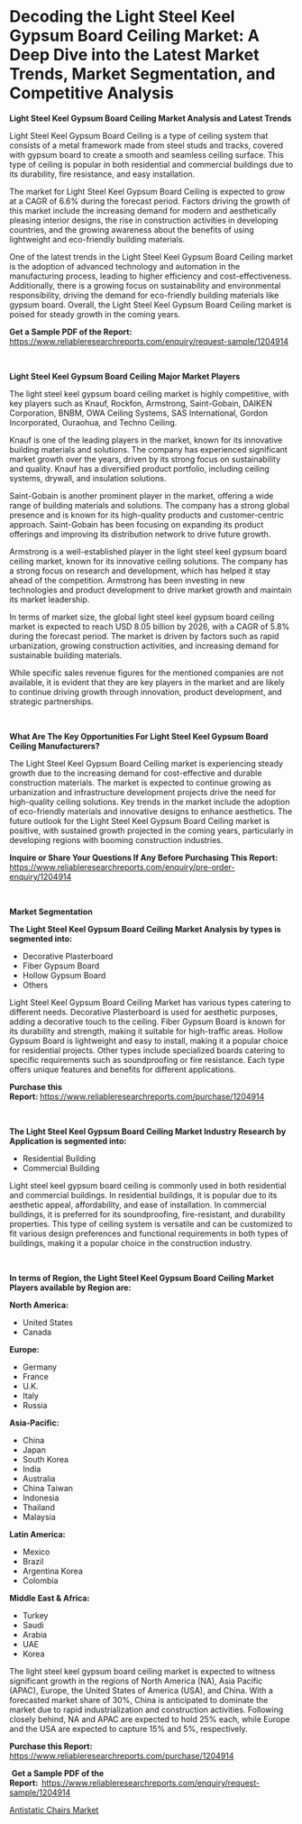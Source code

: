 <p><h1>Decoding the Light Steel Keel Gypsum Board Ceiling Market: A Deep Dive into the Latest Market Trends, Market Segmentation, and Competitive Analysis</h1></p><p><strong>Light Steel Keel Gypsum Board Ceiling Market Analysis and Latest Trends</strong></p>
<p><p>Light Steel Keel Gypsum Board Ceiling is a type of ceiling system that consists of a metal framework made from steel studs and tracks, covered with gypsum board to create a smooth and seamless ceiling surface. This type of ceiling is popular in both residential and commercial buildings due to its durability, fire resistance, and easy installation.</p><p>The market for Light Steel Keel Gypsum Board Ceiling is expected to grow at a CAGR of 6.6% during the forecast period. Factors driving the growth of this market include the increasing demand for modern and aesthetically pleasing interior designs, the rise in construction activities in developing countries, and the growing awareness about the benefits of using lightweight and eco-friendly building materials.</p><p>One of the latest trends in the Light Steel Keel Gypsum Board Ceiling market is the adoption of advanced technology and automation in the manufacturing process, leading to higher efficiency and cost-effectiveness. Additionally, there is a growing focus on sustainability and environmental responsibility, driving the demand for eco-friendly building materials like gypsum board. Overall, the Light Steel Keel Gypsum Board Ceiling market is poised for steady growth in the coming years.</p></p>
<p><strong>Get a Sample PDF of the Report:&nbsp;</strong> <a href="https://www.reliableresearchreports.com/enquiry/request-sample/1204914">https://www.reliableresearchreports.com/enquiry/request-sample/1204914</a></p>
<p>&nbsp;</p>
<p><strong>Light Steel Keel Gypsum Board Ceiling Major Market Players</strong></p>
<p><p>The light steel keel gypsum board ceiling market is highly competitive, with key players such as Knauf, Rockfon, Armstrong, Saint-Gobain, DAIKEN Corporation, BNBM, OWA Ceiling Systems, SAS International, Gordon Incorporated, Ouraohua, and Techno Ceiling. </p><p>Knauf is one of the leading players in the market, known for its innovative building materials and solutions. The company has experienced significant market growth over the years, driven by its strong focus on sustainability and quality. Knauf has a diversified product portfolio, including ceiling systems, drywall, and insulation solutions.</p><p>Saint-Gobain is another prominent player in the market, offering a wide range of building materials and solutions. The company has a strong global presence and is known for its high-quality products and customer-centric approach. Saint-Gobain has been focusing on expanding its product offerings and improving its distribution network to drive future growth.</p><p>Armstrong is a well-established player in the light steel keel gypsum board ceiling market, known for its innovative ceiling solutions. The company has a strong focus on research and development, which has helped it stay ahead of the competition. Armstrong has been investing in new technologies and product development to drive market growth and maintain its market leadership.</p><p>In terms of market size, the global light steel keel gypsum board ceiling market is expected to reach USD 8.05 billion by 2026, with a CAGR of 5.8% during the forecast period. The market is driven by factors such as rapid urbanization, growing construction activities, and increasing demand for sustainable building materials.</p><p>While specific sales revenue figures for the mentioned companies are not available, it is evident that they are key players in the market and are likely to continue driving growth through innovation, product development, and strategic partnerships.</p></p>
<p>&nbsp;</p>
<p><strong>What Are The Key Opportunities For Light Steel Keel Gypsum Board Ceiling Manufacturers?</strong></p>
<p><p>The Light Steel Keel Gypsum Board Ceiling market is experiencing steady growth due to the increasing demand for cost-effective and durable construction materials. The market is expected to continue growing as urbanization and infrastructure development projects drive the need for high-quality ceiling solutions. Key trends in the market include the adoption of eco-friendly materials and innovative designs to enhance aesthetics. The future outlook for the Light Steel Keel Gypsum Board Ceiling market is positive, with sustained growth projected in the coming years, particularly in developing regions with booming construction industries.</p></p>
<p><strong>Inquire or Share Your Questions If Any Before Purchasing This Report:</strong> <a href="https://www.reliableresearchreports.com/enquiry/pre-order-enquiry/1204914">https://www.reliableresearchreports.com/enquiry/pre-order-enquiry/1204914</a></p>
<p>&nbsp;</p>
<p><strong>Market Segmentation</strong></p>
<p><strong>The Light Steel Keel Gypsum Board Ceiling Market Analysis by types is segmented into:</strong></p>
<p><ul><li>Decorative Plasterboard</li><li>Fiber Gypsum Board</li><li>Hollow Gypsum Board</li><li>Others</li></ul></p>
<p><p>Light Steel Keel Gypsum Board Ceiling Market has various types catering to different needs. Decorative Plasterboard is used for aesthetic purposes, adding a decorative touch to the ceiling. Fiber Gypsum Board is known for its durability and strength, making it suitable for high-traffic areas. Hollow Gypsum Board is lightweight and easy to install, making it a popular choice for residential projects. Other types include specialized boards catering to specific requirements such as soundproofing or fire resistance. Each type offers unique features and benefits for different applications.</p></p>
<p><strong>Purchase this Report:&nbsp;</strong><a href="https://www.reliableresearchreports.com/purchase/1204914">https://www.reliableresearchreports.com/purchase/1204914</a></p>
<p>&nbsp;</p>
<p><strong>The Light Steel Keel Gypsum Board Ceiling Market Industry Research by Application is segmented into:</strong></p>
<p><ul><li>Residential Building</li><li>Commercial Building</li></ul></p>
<p><p>Light steel keel gypsum board ceiling is commonly used in both residential and commercial buildings. In residential buildings, it is popular due to its aesthetic appeal, affordability, and ease of installation. In commercial buildings, it is preferred for its soundproofing, fire-resistant, and durability properties. This type of ceiling system is versatile and can be customized to fit various design preferences and functional requirements in both types of buildings, making it a popular choice in the construction industry.</p></p>
<p>&nbsp;</p>
<p><strong>In terms of Region, the Light Steel Keel Gypsum Board Ceiling Market Players available by Region are:</strong></p>
<p>
    <p> <strong> North America: </strong>
        <ul>
            <li>United States</li>
            <li>Canada</li>
        </ul>
        </p> 
    <p> <strong> Europe: </strong>
        <ul>
            <li>Germany</li>
            <li>France</li>
            <li>U.K.</li>
            <li>Italy</li>
            <li>Russia</li>
        </ul>
        </p> 
    <p> <strong> Asia-Pacific: </strong>
        <ul>
            <li>China</li>
            <li>Japan</li>
            <li>South Korea</li>
            <li>India</li>
            <li>Australia</li>
            <li>China Taiwan</li>
            <li>Indonesia</li>
            <li>Thailand</li>
            <li>Malaysia</li>
        </ul>
        </p> 
    <p> <strong> Latin America: </strong>
        <ul>
            <li>Mexico</li>
            <li>Brazil</li>
            <li>Argentina Korea</li>
            <li>Colombia</li>
        </ul>
        </p> 
    <p> <strong> Middle East & Africa: </strong>
        <ul>
            <li>Turkey</li>
            <li>Saudi</li>
            <li>Arabia</li>
            <li>UAE</li>
            <li>Korea</li>
        </ul>
    </p>
    </p>
<p><p>The light steel keel gypsum board ceiling market is expected to witness significant growth in the regions of North America (NA), Asia Pacific (APAC), Europe, the United States of America (USA), and China. With a forecasted market share of 30%, China is anticipated to dominate the market due to rapid industrialization and construction activities. Following closely behind, NA and APAC are expected to hold 25% each, while Europe and the USA are expected to capture 15% and 5%, respectively.</p></p>
<p><strong>Purchase this Report: </strong><a href="https://www.reliableresearchreports.com/purchase/1204914">https://www.reliableresearchreports.com/purchase/1204914</a></p>
<p>&nbsp;<strong>Get a Sample PDF of the Report:&nbsp;&nbsp;</strong><a href="https://www.reliableresearchreports.com/enquiry/request-sample/1204914">https://www.reliableresearchreports.com/enquiry/request-sample/1204914</a></p>
<p><strong></strong></p>
<p><p><a href="https://github.com/lababdou/Market-Research-Report-List-2/blob/main/antistatic-chairs-market.md">Antistatic Chairs Market</a></p></p>
